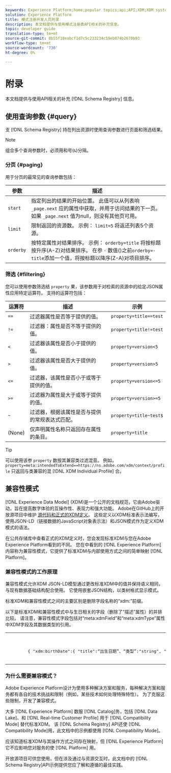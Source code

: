 ```yaml
---
keywords: Experience Platform;home;popular topics;api;API;XDM;XDM system;;experience data model;Experience data model;Experience Data Model;data model;Data Model;schema registry;Schema Registry;compatibility;Compatibility;compatibility mode;Compatibility mode;field type;field types;
solution: Experience Platform
title: 模式注册开发人员附录
description: 本文档提供与使用模式注册表API相关的补充信息。
topic: developer guide
translation-type: tm+mt
source-git-commit: 0b55f18eabcf1d7c5c233234c59eb074b2670b93
workflow-type: tm+mt
source-wordcount: '730'
ht-degree: 0%

---
```



# 附录

本文档提供与使用API相关的补充 [!DNL Schema Registry] 信息。

## 使用查询参数 {#query}

支 [!DNL Schema Registry] 持在列出资源时使用查询参数进行页面和筛选结果。

>[!NOTE]
>
>组合多个查询参数时，必须用和号(`&`)分隔。

### 分页 {#paging}

用于分页的最常见的查询参数包括：

| 参数 | 描述 |
| --- | --- |
| `start` | 指定列出的结果的开始位置。 此值可以从列表响 `_page.next` 应的属性中获取，并用于访问结果的下一页。 如果 `_page.next` 值为null，则没有其他页可用。 |
| `limit` | 限制返回的资源数。 示例： `limit=5` 将返还列表5个资源。 |
| `orderby` | 按特定属性对结果排序。 示例： `orderby=title` 将按标题按升序(A-Z)对结果排序。 在参 `-` 数值()之前`orderby=-title`添加一个值，将按标题以降序(Z-A)对项目排序。 |

### 筛选 {#filtering}

您可以使用参数筛选结 `property` 果，该参数用于对检索的资源中的给定JSON属性应用特定运算符。 支持的运算符包括：

| 运算符 | 描述 | 示例 |
| --- | --- | --- |
| `==` | 过滤器属性是否等于提供的值。 | `property=title==test` |
| `!=` | 过滤器：属性是否不等于提供的值。 | `property=title!=test` |
| `<` | 过滤器该属性是否小于提供的值。 | `property=version<5` |
| `>` | 过滤器该属性是否大于提供的值。 | `property=version>5` |
| `<=` | 过滤器，该属性是否小于或等于提供的值。 | `property=version<=5` |
| `>=` | 过滤器为属性是大于或等于提供的值。 | `property=version>=5` |
| `~` | 过滤器，根据该属性是否与提供的常规表达式匹配。 | `property=title~test$` |
| (None) | 仅声明属性名称只返回存在属性的条目。 | `property=title` |

>[!TIP]
>
>可以使用该参 `property` 数按其兼容类过滤混音。 例如， `property=meta:intendedToExtend==https://ns.adobe.com/xdm/context/profile` 只返回与类兼容的混 [!DNL XDM Individual Profile] 合。

## 兼容性模式

[!DNL Experience Data Model] (XDM)是一个公开的文档规范，它由Adobe驱动，旨在提高数字体验的互操作性、表现力和强大功能。 Adobe在GitHub上的开放源项目中维护 [源代码和正式的XDM定义](https://github.com/adobe/xdm/)。 这些定义以XDM标准表示法编写，使用JSON-LD（链接数据的JavaScript对象表示法）和JSON模式作为定义XDM模式的语法。

在公共存储库中查看正式的XDM定义时，您会发现标准XDM与您在Adobe Experience Platform看到的不同。 您在中看到的 [!DNL Experience Platform] 内容称为兼容性模式，它提供了标准XDM与内部使用方式之间的简单映射 [!DNL Platform]。

### 兼容性模式的工作原理

兼容性模式允许XDM JSON-LD模型通过更改标准XDM中的值并保持语义相同，与现有数据基础结构配合使用。 它使用嵌套JSON结构，以类树格式显示模式。

标准XDM和兼容性模式之间的主要区别是删除字段名称的“xdm:”前缀。

以下是标准XDM和兼容性模式中与生日相关的字段（删除了“描述”属性）的并排比较。 请注意，兼容性模式字段包括对“meta:xdmField”和“meta:xdmType”属性中XDM字段及其数据类型的引用。

<table>
  <th>标准XDM</th>
  <th>兼容性模式</th>
  <tr>
  <td>
  <pre class="JSON language-JSON hljs">
        { "xdm:birthDate":{ "title":“出生日期”、“类型”:"string", "format":"date", }, "xdm:birdhDayAndMonth":{ "title":“出生日期”、“类型”:"string", "pattern":"[0-1][0-9]-[0-9][0-9]", }, "xdm:pirthYear":{ "title":“出生年”、“类型”:"integer", "minimum":1, "maximum":32767 }
  </pre>
  </td>
  <td>
  <pre class="JSON language-JSON hljs">
        { "birthDate":{ "title":“出生日期”、“类型”:"string", "format":"date", "meta:xdmField":"xdm:birthDate", "meta:xdmType":"date" }, "birthDayAndMonth":{ "title":“出生日期”、“类型”:"string", "pattern":"[0-1][0-9]-[0-9][0-9]", "meta:xdmField":"xdm:birdyDayAndMonth", "meta:xdmType":"string" }, "birthYear":{ "title":“出生年”、“类型”:"integer", "minimum":1, "maximum":32767, "meta:xdmField":"xdm:birthYear", "meta:xdmType":"short" }
      </pre>
  </td>
  </tr>
</table>

### 为什么需要兼容模式？

Adobe Experience Platform设计为使用多种解决方案和服务，每种解决方案和服务都有各自的技术挑战和限制（例如，某些技术如何处理特殊特性）。 为了克服这些限制，开发了兼容模式。

大多 [!DNL Experience Platform] 数服 [!DNL Catalog]务，包括 [!DNL Data Lake]、和 [!DNL Real-time Customer Profile] 用于 [!DNL Compatibility Mode] 替代标准XDM。 该 [!DNL Schema Registry] API还使 [!DNL Compatibility Mode]用，此文档中的示例都使用 [!DNL Compatibility Mode]。

应该知道标准XDM与其操作方式之间存在映射，但 [!DNL Experience Platform]它不应影响您对服务的使 [!DNL Platform] 用。

开放源项目可供您使用，但在涉及通过与资源交互时，此文档中的 [!DNL Schema Registry]API示例提供您应了解和遵循的最佳实践。